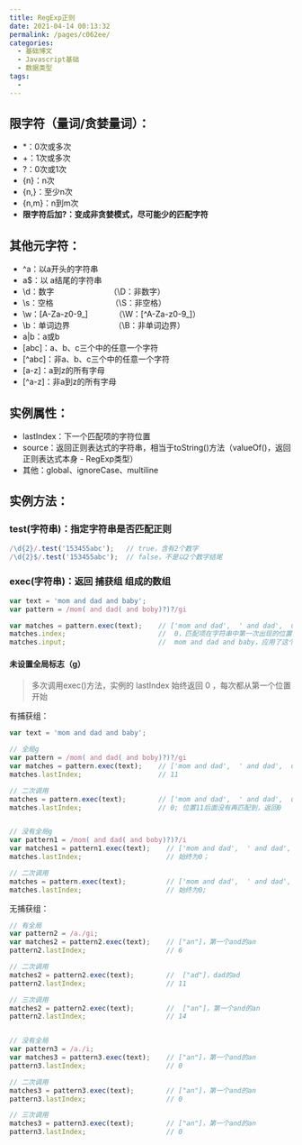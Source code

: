 ```yaml
---
title: RegExp正则
date: 2021-04-14 00:13:32
permalink: /pages/c062ee/
categories:
  - 基础博文
  - Javascript基础
  - 数据类型
tags:
  -
---
```



## 限字符（量词/贪婪量词）：
+ *：0次或多次
+ +：1次或多次
+ ?：0次或1次
+ {n}：n次
+ {n,}：至少n次
+ {n,m}：n到m次
+ **限字符后加?：变成非贪婪模式，尽可能少的匹配字符**



## 其他元字符：
+ ^a：以a开头的字符串
+ a$：以 a结尾的字符串
+ \d：数字                         （\D：非数字）
+ \s：空格                          （\S：非空格）
+ \w：[A-Za-z0-9_]            （\W：[^A-Za-z0-9_]）
+ \b：单词边界                    （\B：非单词边界）
+ a|b：a或b
+ [abc]：a、b、c三个中的任意一个字符
+ [^abc]：非a、b、c三个中的任意一个字符
+ [a-z]：a到z的所有字母
+ [^a-z]：非a到z的所有字母


## 实例属性：
+ lastIndex：下一个匹配项的字符位置
+ source：返回正则表达式的字符串，相当于toString()方法（valueOf()，返回正则表达式本身 - RegExp类型）
+ 其他：global、ignoreCase、multiline


## 实例方法：
### test(字符串)：指定字符串是否匹配正则
```js
/\d{2}/.test('153455abc');   // true，含有2个数字
/\d{2}$/.test('153455abc');  // false，不是以2个数字结尾
```


### exec(字符串)：返回 捕获组 组成的数组
```js
var text = 'mom and dad and baby';
var pattern = /mom( and dad( and boby)?)?/gi

var matches = pattern.exec(text);    // ['mom and dad',  ' and dad',  undefined]
matches.index;                       //  0，匹配项在字符串中第一次出现的位置
matches.input;                       //  mom and dad and baby，应用了这个正则的字符串text
```


#### 未设置全局标志（g）
> 多次调用exec()方法，实例的 lastIndex 始终返回 0 ，每次都从第一个位置开始

有捕获组：

```js
var text = 'mom and dad and baby';

// 全局g
var pattern = /mom( and dad( and boby)?)?/gi
var matches = pattern.exec(text);    // ['mom and dad',  ' and dad',  undefined]
matches.lastIndex;                   // 11

// 二次调用
matches = pattern.exec(text);        // ['mom and dad',  ' and dad',  undefined]
matches.lastIndex;                   // 0; 位置11后面没有再匹配到，返回0


// 没有全局g
var pattern1 = /mom( and dad( and boby)?)?/i
var matches1 = pattern1.exec(text);    // ['mom and dad',  ' and dad',  undefined]
matches.lastIndex;                     // 始终为0；

// 二次调用
matches = pattern.exec(text);          // ['mom and dad',  ' and dad',  undefined]
matches.lastIndex;                     // 始终为0;
```

无捕获组：
```js
// 有全局
var pattern2 = /a./gi;
var matches2 = pattern2.exec(text);    // ["an"]，第一个and的an
pattern2.lastIndex;                    // 6

// 二次调用
matches2 = pattern2.exec(text);        //  ["ad"]，dad的ad
pattern2.lastIndex;                    // 11

// 三次调用
matches2 = pattern2.exec(text);        //  ["an"]，第一个and的an
pattern2.lastIndex;                    // 14


// 没有全局
var pattern3 = /a./i;
var matches3 = pattern3.exec(text);    // ["an"]，第一个and的an
pattern3.lastIndex;                    // 0

// 二次调用
matches3 = pattern3.exec(text);        // ["an"]，第一个and的an
pattern3.lastIndex;                    // 0

// 三次调用
matches3 = pattern3.exec(text);        // ["an"]，第一个and的an
pattern3.lastIndex;                    // 0
```